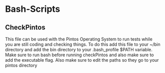 # Bash-Scripts
## CheckPintos
This file can be used with the Pintos Operating System to run tests while you are still coding and checking things. To do this add this file to your ~/bin directory and add the bin directory to your .bash_profile $PATH variable. Make sure to run bash before running checkPintos and also make sure to add the executable flag. Also make sure to edit the paths so they go to your pintos directory

